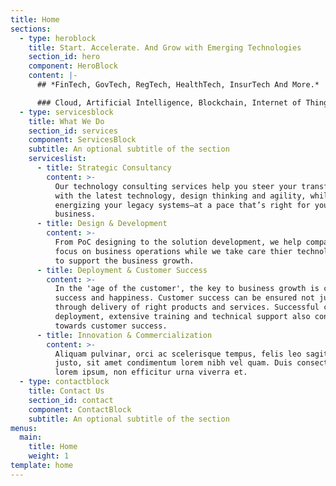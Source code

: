 ```yaml
---
title: Home
sections:
  - type: heroblock
    title: Start. Accelerate. And Grow with Emerging Technologies
    section_id: hero
    component: HeroBlock
    content: |-
      ## *FinTech, GovTech, RegTech, HealthTech, InsurTech And More.*

      ### Cloud, Artificial Intelligence, Blockchain, Internet of Things...
  - type: servicesblock
    title: What We Do
    section_id: services
    component: ServicesBlock
    subtitle: An optional subtitle of the section
    serviceslist:
      - title: Strategic Consultancy
        content: >-
          Our technology consulting services help you steer your transformation
          with the latest technology, design thinking and agility, while also
          energizing your legacy systems—at a pace that’s right for your
          business.
      - title: Design & Development
        content: >-
          From PoC designing to the solution development, we help companies to
          focus on business operations while we take care thier technology needs
          to support the business growth.
      - title: Deployment & Customer Success
        content: >-
          In the 'age of the customer', the key to business growth is customer
          success and happiness. Customer success can be ensured not just
          through delivery of right products and services. Successful customer
          deployment, extensive training and technical support also contribute
          towards customer success.
      - title: Innovation & Commercialization
        content: >-
          Aliquam pulvinar, orci ac scelerisque tempus, felis leo sagittis
          justo, sit amet condimentum lorem nibh vel quam. Duis consectetur
          lorem ipsum, non efficitur urna viverra et.
  - type: contactblock
    title: Contact Us
    section_id: contact
    component: ContactBlock
    subtitle: An optional subtitle of the section
menus:
  main:
    title: Home
    weight: 1
template: home
---
```

